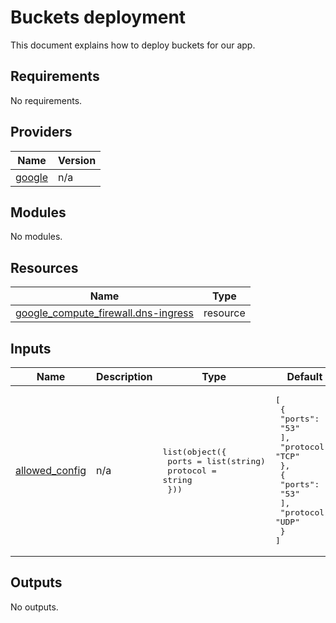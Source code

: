 Buckets deployment
==================

This document explains how to deploy buckets for our app.

<!-- BEGIN_TF_DOCS -->
## Requirements

No requirements.

## Providers

| Name | Version |
|------|---------|
| <a name="provider_google"></a> [google](#provider\_google) | n/a |

## Modules

No modules.

## Resources

| Name | Type |
|------|------|
| [google_compute_firewall.dns-ingress](https://registry.terraform.io/providers/hashicorp/google/latest/docs/resources/compute_firewall) | resource |

## Inputs

| Name | Description | Type | Default | Required |
|------|-------------|------|---------|:--------:|
| <a name="input_allowed_config"></a> [allowed\_config](#input\_allowed\_config) | n/a | <pre>list(object({<br/>    ports    = list(string)<br/>    protocol = string<br/>  }))</pre> | <pre>[<br/>  {<br/>    "ports": [<br/>      "53"<br/>    ],<br/>    "protocol": "TCP"<br/>  },<br/>  {<br/>    "ports": [<br/>      "53"<br/>    ],<br/>    "protocol": "UDP"<br/>  }<br/>]</pre> | no |

## Outputs

No outputs.
<!-- END_TF_DOCS --> 
